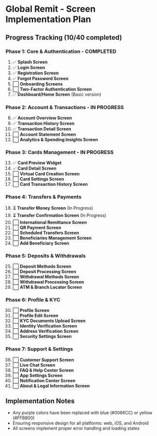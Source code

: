# Global Remit - Screen Implementation Plan

## Progress Tracking (10/40 completed)

### Phase 1: Core & Authentication - COMPLETED
1. ✅ **Splash Screen**
2. ✅ **Login Screen**
3. ✅ **Registration Screen**
4. ✅ **Forgot Password Screen**
5. ⬜ **Onboarding Screens**
6. ⬜ **Two-Factor Authentication Screen**
7. ✅ **Dashboard/Home Screen** (Basic version)

### Phase 2: Account & Transactions - IN PROGRESS
8. ✅ **Account Overview Screen**
9. ✅ **Transaction History Screen**
10. ✅ **Transaction Detail Screen**
11. ⬜ **Account Statement Screen**
12. ⬜ **Analytics & Spending Insights Screen**

### Phase 3: Cards Management - IN PROGRESS
13. ✅ **Card Preview Widget**
14. ✅ **Card Detail Screen**
15. ⬜ **Virtual Card Creation Screen**
16. ⬜ **Card Settings Screen**
17. ⬜ **Card Transaction History Screen**

### Phase 4: Transfers & Payments
18. ⏳ **Transfer Money Screen** (In Progress)
19. ⏳ **Transfer Confirmation Screen** (In Progress)
20. ⬜ **International Remittance Screen**
21. ⬜ **QR Payment Screen**
22. ⬜ **Scheduled Transfers Screen**
23. ⬜ **Beneficiaries Management Screen**
24. ⬜ **Add Beneficiary Screen**

### Phase 5: Deposits & Withdrawals
25. ⬜ **Deposit Methods Screen**
26. ⬜ **Deposit Processing Screen**
27. ⬜ **Withdrawal Methods Screen**
28. ⬜ **Withdrawal Processing Screen**
29. ⬜ **ATM & Branch Locator Screen**

### Phase 6: Profile & KYC
30. ⬜ **Profile Screen**
31. ⬜ **Profile Edit Screen**
32. ⬜ **KYC Documents Upload Screen**
33. ⬜ **Identity Verification Screen**
34. ⬜ **Address Verification Screen**
35. ⬜ **Security Settings Screen**

### Phase 7: Support & Settings
36. ⬜ **Customer Support Screen**
37. ⬜ **Live Chat Screen**
38. ⬜ **FAQ & Help Center Screen**
39. ⬜ **App Settings Screen**
40. ⬜ **Notification Center Screen**
41. ⬜ **About & Legal Information Screen**

## Implementation Notes
- Any purple colors have been replaced with blue (#0066CC) or yellow (#FFB800)
- Ensuring responsive design for all platforms: web, iOS, and Android
- All screens implement proper error handling and loading states
